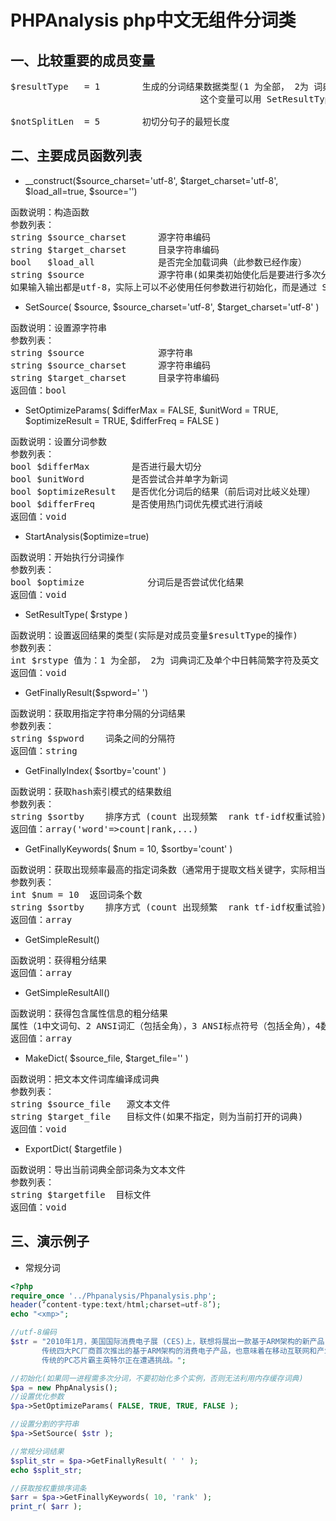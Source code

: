PHPAnalysis php中文无组件分词类
===========================
一、比较重要的成员变量
--------------------------
<pre>
$resultType   = 1        生成的分词结果数据类型(1 为全部， 2为 词典词汇及单个中日韩简繁字符及英文及[.@#+-])
                                    这个变量可以用 SetResultType( $rstype ) 这方法进行设置。

$notSplitLen  = 5        初切分句子的最短长度
</pre>
二、主要成员函数列表
------------------------
* __construct($source_charset='utf-8', $target_charset='utf-8', $load_all=true, $source='') 
<pre>
函数说明：构造函数
参数列表：
string $source_charset      源字符串编码
string $target_charset      目录字符串编码
bool   $load_all            是否完全加载词典（此参数已经作废）
string $source              源字符串(如果类初始使化后是要进行多次分词的，不建议一开始设定这个值)
如果输入输出都是utf-8，实际上可以不必使用任何参数进行初始化，而是通过 SetSource 方法设置要操作的文本
</pre>
* SetSource( $source, $source_charset='utf-8', $target_charset='utf-8' )
<pre>
函数说明：设置源字符串
参数列表：
string $source              源字符串
string $source_charset      源字符串编码
string $target_charset      目录字符串编码
返回值：bool
</pre>
* SetOptimizeParams( $differMax = FALSE, $unitWord = TRUE, $optimizeResult = TRUE, $differFreq = FALSE )
<pre>
函数说明：设置分词参数
参数列表：
bool $differMax        是否进行最大切分
bool $unitWord         是否尝试合并单字为新词
bool $optimizeResult   是否优化分词后的结果（前后词对比岐义处理）
bool $differFreq       是否使用热门词优先模式进行消岐
返回值：void
</pre>
* StartAnalysis($optimize=true)
<pre>
函数说明：开始执行分词操作
参数列表：
bool $optimize            分词后是否尝试优化结果
返回值：void
</pre>
* SetResultType( $rstype )
<pre>
函数说明：设置返回结果的类型(实际是对成员变量$resultType的操作)
参数列表：
int $rstype 值为：1 为全部， 2为 词典词汇及单个中日韩简繁字符及英文
返回值：void
</pre>
* GetFinallyResult($spword=' ')
<pre>
函数说明：获取用指定字符串分隔的分词结果
参数列表：
string $spword    词条之间的分隔符
返回值：string
</pre>
* GetFinallyIndex( $sortby='count' )
<pre>
函数说明：获取hash索引模式的结果数组
参数列表：
string $sortby    排序方式 (count 出现频繁  rank tf-idf权重试验)
返回值：array('word'=>count|rank,...)
</pre>
* GetFinallyKeywords( $num = 10, $sortby='count' )
<pre>
函数说明：获取出现频率最高的指定词条数（通常用于提取文档关键字，实际相当于对 GetFinallyIndex 结果进行限制）
参数列表：
int $num = 10  返回词条个数
string $sortby    排序方式 (count 出现频繁  rank tf-idf权重试验)
返回值：array
</pre>
* GetSimpleResult()
<pre>
函数说明：获得粗分结果
返回值：array
</pre>
* GetSimpleResultAll()
<pre>
函数说明：获得包含属性信息的粗分结果
属性（1中文词句、2 ANSI词汇（包括全角），3 ANSI标点符号（包括全角），4数字（包括全角），5 中文标点或无法识别字符）
返回值：array
</pre>
* MakeDict( $source_file, $target_file='' )
<pre>
函数说明：把文本文件词库编译成词典
参数列表：
string $source_file   源文本文件
string $target_file   目标文件(如果不指定，则为当前打开的词典)
返回值：void
</pre>
* ExportDict( $targetfile )
<pre>
函数说明：导出当前词典全部词条为文本文件
参数列表：
string $targetfile  目标文件
返回值：void
</pre>
三、演示例子
-------------------
* 常规分词
```php
<?php
require_once '../Phpanalysis/Phpanalysis.php';
header(‘content-type:text/html;charset=utf-8’);
echo "<xmp>";

//utf-8编码
$str = "2010年1月，美国国际消费电子展 (CES)上，联想将展出一款基于ARM架构的新产品，这有可能是
       传统四大PC厂商首次推出的基于ARM架构的消费电子产品，也意味着在移动互联网和产业融合趋势下，
       传统的PC芯片霸主英特尔正在遭遇挑战。";

//初始化(如果同一进程需多次分词，不要初始化多个实例，否则无法利用内存缓存词典)
$pa = new PhpAnalysis();
//设置优化参数
$pa->SetOptimizeParams( FALSE, TRUE, TRUE, FALSE );

//设置分割的字符串
$pa->SetSource( $str );

//常规分词结果
$split_str = $pa->GetFinallyResult( ' ' );
echo $split_str;

//获取按权重排序词条
$arr = $pa->GetFinallyKeywords( 10, 'rank' );
print_r( $arr );

```